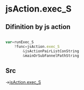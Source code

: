 # jsAction.exec_S

## Difinition by js action

```js.js

var=runExec_S
	?func=jsAction.exec_S
		&jsActionPairListConString
		&mainOrSubFannelPathString
```

## Src

->[jsAction.exec_S](https://github.com/puutaro/CommandClick/blob/master/app/src/main/java/com/puutaro/commandclick/fragment_lib/terminal_fragment/js_interface/system/JsAction.kt#L42)


